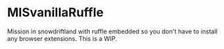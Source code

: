 # MISvanillaRuffle
Mission in snowdriftland with ruffle embedded so you don't have to install any browser extensions. This is a WIP.
